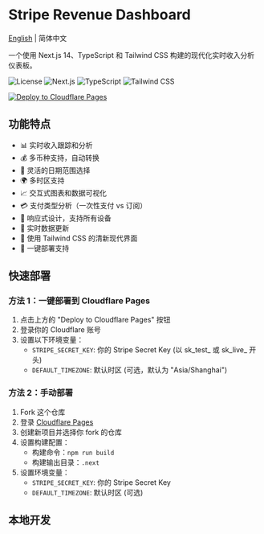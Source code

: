 # Stripe Revenue Dashboard

[English](./README_EN.md) | 简体中文

一个使用 Next.js 14、TypeScript 和 Tailwind CSS 构建的现代化实时收入分析仪表板。

![License](https://img.shields.io/badge/license-MIT-blue.svg)
![Next.js](https://img.shields.io/badge/Next.js-14.2.5-black)
![TypeScript](https://img.shields.io/badge/TypeScript-5.x-blue)
![Tailwind CSS](https://img.shields.io/badge/Tailwind-3.4.1-38bdf8)

[![Deploy to Cloudflare Pages](https://deploy.workers.cloudflare.com/button)](https://deploy.workers.cloudflare.com/?url=https://github.com/zinc1234596/stripe-revenue-dashboard/tree/main)

## 功能特点

- 📊 实时收入跟踪和分析
- 💰 多币种支持，自动转换
- 📅 灵活的日期范围选择
- 🌍 多时区支持
- 📈 交互式图表和数据可视化
- 💳 支付类型分析（一次性支付 vs 订阅）
- 📱 响应式设计，支持所有设备
- 🔄 实时数据更新
- 🎨 使用 Tailwind CSS 的清新现代界面
- 🚀 一键部署支持

## 快速部署

### 方法 1：一键部署到 Cloudflare Pages

1. 点击上方的 "Deploy to Cloudflare Pages" 按钮
2. 登录你的 Cloudflare 账号
3. 设置以下环境变量：
   - `STRIPE_SECRET_KEY`: 你的 Stripe Secret Key (以 sk_test_ 或 sk_live_ 开头)
   - `DEFAULT_TIMEZONE`: 默认时区 (可选，默认为 "Asia/Shanghai")

### 方法 2：手动部署

1. Fork 这个仓库
2. 登录 [Cloudflare Pages](https://pages.cloudflare.com)
3. 创建新项目并选择你 fork 的仓库
4. 设置构建配置：
   - 构建命令：`npm run build`
   - 构建输出目录：`.next`
5. 设置环境变量：
   - `STRIPE_SECRET_KEY`: 你的 Stripe Secret Key
   - `DEFAULT_TIMEZONE`: 默认时区 (可选)

## 本地开发